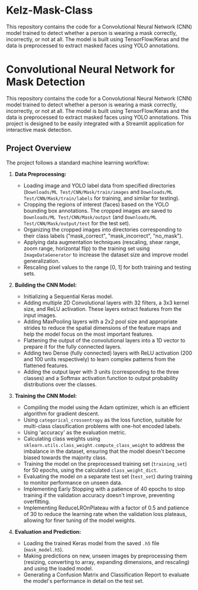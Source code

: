 # Kelz-Mask-Class
This repository contains the code for a Convolutional Neural Network (CNN) model trained to detect whether a person is wearing a mask correctly, incorrectly, or not at all. The model is built using TensorFlow/Keras and the data is preprocessed to extract masked faces using YOLO annotations. 

# Convolutional Neural Network for Mask Detection

This repository contains the code for a Convolutional Neural Network (CNN) model trained to detect whether a person is wearing a mask correctly, incorrectly, or not at all. The model is built using TensorFlow/Keras and the data is preprocessed to extract masked faces using YOLO annotations. This project is designed to be easily integrated with a Streamlit application for interactive mask detection.

## Project Overview

The project follows a standard machine learning workflow:

1.  **Data Preprocessing:**
    *   Loading image and YOLO label data from specified directories (`Downloads/ML Test/CNN/Mask/train/images` and `Downloads/ML Test/CNN/Mask/train/labels` for training, and similar for testing).
    *   Cropping the regions of interest (faces) based on the YOLO bounding box annotations. The cropped images are saved to `Downloads/ML Test/CNN/Mask/output` (and `Downloads/ML Test/CNN/Mask/output/test` for the test set).
    *   Organizing the cropped images into directories corresponding to their class labels ("mask_correct", "mask_incorrect", "no_mask").
    *   Applying data augmentation techniques (rescaling, shear range, zoom range, horizontal flip) to the training set using `ImageDataGenerator` to increase the dataset size and improve model generalization.
    *   Rescaling pixel values to the range [0, 1] for both training and testing sets.

2.  **Building the CNN Model:**
    *   Initializing a Sequential Keras model.
    *   Adding multiple 2D Convolutional layers with 32 filters, a 3x3 kernel size, and ReLU activation. These layers extract features from the input images.
    *   Adding MaxPooling layers with a 2x2 pool size and appropriate strides to reduce the spatial dimensions of the feature maps and help the model focus on the most important features.
    *   Flattening the output of the convolutional layers into a 1D vector to prepare it for the fully connected layers.
    *   Adding two Dense (fully connected) layers with ReLU activation (200 and 100 units respectively) to learn complex patterns from the flattened features.
    *   Adding the output layer with 3 units (corresponding to the three classes) and a Softmax activation function to output probability distributions over the classes.

3.  **Training the CNN Model:**
    *   Compiling the model using the Adam optimizer, which is an efficient algorithm for gradient descent.
    *   Using `categorical_crossentropy` as the loss function, suitable for multi-class classification problems with one-hot encoded labels.
    *   Using 'accuracy' as the evaluation metric.
    *   Calculating class weights using `sklearn.utils.class_weight.compute_class_weight` to address the imbalance in the dataset, ensuring that the model doesn't become biased towards the majority class.
    *   Training the model on the preprocessed training set (`training_set`) for 50 epochs, using the calculated `class_weight_dict`.
    *   Evaluating the model on a separate test set (`test_set`) during training to monitor performance on unseen data.
    *   Implementing Early Stopping with a patience of 40 epochs to stop training if the validation accuracy doesn't improve, preventing overfitting.
    *   Implementing ReduceLROnPlateau with a factor of 0.5 and patience of 30 to reduce the learning rate when the validation loss plateaus, allowing for finer tuning of the model weights.

4.  **Evaluation and Prediction:**
    *   Loading the trained Keras model from the saved `.h5` file (`mask_model.h5`).
    *   Making predictions on new, unseen images by preprocessing them (resizing, converting to array, expanding dimensions, and rescaling) and using the loaded model.
    *   Generating a Confusion Matrix and Classification Report to evaluate the model's performance in detail on the test set.
